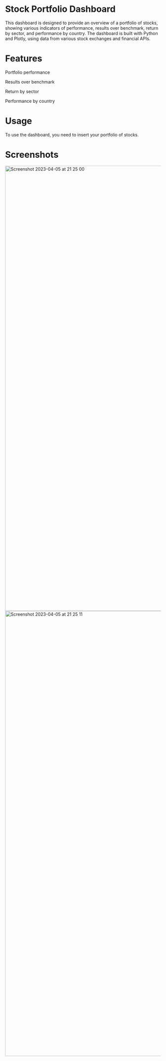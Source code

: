 # Stock Portfolio Dashboard

This dashboard is designed to provide an overview of a portfolio of stocks, showing various indicators of performance, results over benchmark, return by sector, and performance by country. The dashboard is built with Python and Plotly, using data from various stock exchanges and financial APIs.

# Features

Portfolio performance<br>

Results over benchmark<br>

Return by sector<br>

Performance by country<br>

# Usage

To use the dashboard, you need to insert your portfolio of stocks.

# Screenshots

<img width="1440" alt="Screenshot 2023-04-05 at 21 25 00" src="https://user-images.githubusercontent.com/85077997/230249643-c34a3c8a-b474-4667-8a43-913f424e074a.png">

<img width="1440" alt="Screenshot 2023-04-05 at 21 25 11" src="https://user-images.githubusercontent.com/85077997/230249652-54a8b5da-d2c6-41d1-b7e2-f465a6d41874.png">
